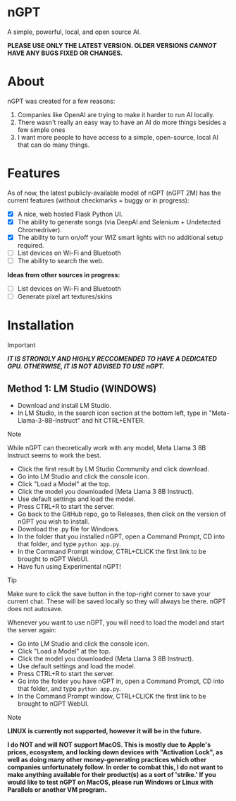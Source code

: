 # nGPT
A simple, powerful, local, and open source AI.

**PLEASE USE ONLY THE LATEST VERSION. OLDER VERSIONS *CANNOT* HAVE ANY BUGS FIXED OR CHANGES.**

# About
nGPT was created for a few reasons:
1. Companies like OpenAI are trying to make it harder to run AI locally.
2. There wasn't really an easy way to have an AI do more things besides a few simple ones
3. I want more people to have access to a simple, open-source, local AI that can do many things.

# Features

As of now, the latest publicly-available model of nGPT (nGPT 2M) has the current features (without checkmarks = buggy or in progress):
- [x] A nice, web hosted Flask Python UI.
- [x] The ability to generate songs (via DeepAI and Selenium + Undetected Chromedriver).
- [x] The ability to turn on/off your WIZ smart lights with no additional setup required.
- [ ] List devices on Wi-Fi and Bluetooth
- [ ] The ability to search the web.

**Ideas from other sources in progress:**
- [ ] List devices on Wi-Fi and Bluetooth
- [ ] Generate pixel art textures/skins

# Installation

> [!IMPORTANT]
> ***IT IS STRONGLY AND HIGHLY RECCOMENDED TO HAVE A DEDICATED GPU. OTHERWISE, IT IS NOT ADVISED TO USE nGPT.***

## Method 1: LM Studio (WINDOWS)
- Download and install LM Studio.
- In LM Studio, in the search icon section at the bottom left, type in "Meta-Llama-3-8B-Instruct" and hit CTRL+ENTER.
> [!NOTE]
> While nGPT can theoretically work with any model, Meta Llama 3 8B Instruct seems to work the best.
- Click the first result by LM Studio Community and click download.
- Go into LM Studio and click the console icon.
- Click "Load a Model" at the top.
- Click the model you downloaded (Meta Llama 3 8B Instruct).
- Use default settings and load the model.
- Press CTRL+R to start the server.
- Go back to the GitHub repo, go to Releases, then click on the version of nGPT you wish to install.
- Download the .py file for Windows.
- In the folder that you installed nGPT, open a Command Prompt, CD into that folder, and type ```python app.py```.
- In the Command Prompt window, CTRL+CLICK the first link to be brought to nGPT WebUI.
- Have fun using Experimental nGPT!

> [!TIP]
> Make sure to click the save button in the top-right corner to save your current chat. These will be saved locally so they will always be there. nGPT does not autosave.

Whenever you want to use nGPT, you will need to load the model and start the server again:
- Go into LM Studio and click the console icon.
- Click "Load a Model" at the top.
- Click the model you downloaded (Meta Llama 3 8B Instruct).
- Use default settings and load the model.
- Press CTRL+R to start the server.
- Go into the folder you have nGPT in, open a Command Prompt, CD into that folder, and type ```python app.py```.
- In the Command Prompt window, CTRL+CLICK the first link to be brought to nGPT WebUI.

> [!NOTE]
> **LINUX is currently not supported, however it will be in the future.**
>
> **I do NOT and will NOT support MacOS. This is mostly due to Apple's prices, ecosystem, and locking down devices with "Activation Lock", as well as doing many other money-generating practices which other companies unfortunately follow. In order to combat this, I do not want to make anything available for their product(s) as a sort of 'strike.' If you would like to test nGPT on MacOS, please run Windows or Linux with Parallels or another VM program.**
